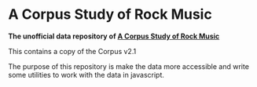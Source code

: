 # A Corpus Study of Rock Music

__The unofficial data repository of [A Corpus Study of Rock Music](http://theory.esm.rochester.edu/rock_corpus/index.html)__

This contains a copy of the Corpus v2.1

The purpose of this repository is make the data more accessible and write some utilities to work with the data in javascript.
